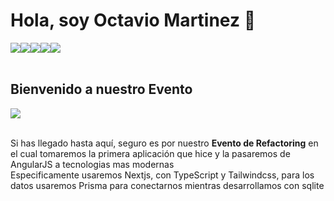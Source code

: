 # Hola, soy Octavio Martinez 👋
<div style="display:flex; flex-direction:row">
  <img src="https://img.shields.io/badge/Status-Always Up-lightgreen?style=plastic"/>
  <a href="https://www.linkedin.com/in/zenx5/"><img src="https://img.shields.io/badge/LinkedIn-Perfil-blue?style=plastic&logo=linkedin"/></a>
  <a href="mailto:omartinez1618@gmail.com"><img src="https://img.shields.io/badge/Mail-omartinez1618@gmail.com-red?style=plastic&logo=gmail"/></a>
  <a href="https://api.whatsapp.com/send/?phone=58460644067&text&app_absent=0"><img src="https://img.shields.io/badge/Whatasapp-+584125292507-lightgreen?style=plastic&logo=whatsapp"/></a>
  <a href="https://docs.google.com/presentation/d/1FwwnfO3ecUqhXlx7hAwhGJvbllphLLBun5fbn023Y0k/edit?usp=sharing" target="_blank"><img src="https://img.shields.io/badge/CV-ES-green?style=plastic&logo=pagekit"/></a>
</div>
<br />

## Bienvenido a nuestro Evento

<img src="https://github.com/zenx5/zenx5/assets/26119733/a804b7c8-effd-47c1-bf27-70bdade6d0bd" />
<br />
<br />


Si has llegado hasta aquí, seguro es por nuestro <b>Evento de Refactoring</b> en el cual tomaremos la primera aplicación que hice y la pasaremos de AngularJS a tecnologias mas modernas<br/>
Especificamente usaremos Nextjs, con TypeScript y Tailwindcss, para los datos usaremos Prisma para conectarnos mientras desarrollamos con sqlite


